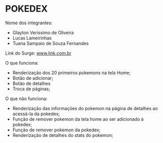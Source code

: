 # POKEDEX

Nome dos integrantes: 
- Glayton Verissimo de Oliveira
- Lucas Lameirinhas
- Tuana Sampaio de Souza Fernandes

Link do Surge: www.link.com.br

O que funciona:
- Renderização dos 20 primeiros pokemons na tela Home;
- Botão de adicionar;
- Botão de detalhes 
- Troca de páginas;

O que não funciona: 
- Renderização das informações do pokemon na página de detalhes ao acessá-la da pokedex;
- Função de remover pokemon da tela home ao ser adicionado à pokedex;
- Função de remover pokemon da pokedex;
- Renderização de detalhes do stats do pokemon;
